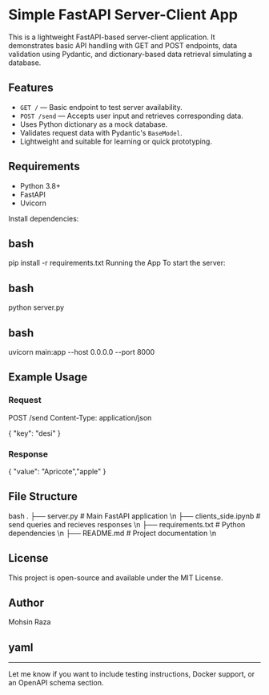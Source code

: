 # Simple FastAPI Server-Client App

This is a lightweight FastAPI-based server-client application. It demonstrates basic API handling with GET and POST endpoints, data validation using Pydantic, and dictionary-based data retrieval simulating a database.

## Features

- `GET /` — Basic endpoint to test server availability.
- `POST /send` — Accepts user input and retrieves corresponding data.
- Uses Python dictionary as a mock database.
- Validates request data with Pydantic's `BaseModel`.
- Lightweight and suitable for learning or quick prototyping.

## Requirements

- Python 3.8+
- FastAPI
- Uvicorn

Install dependencies:

## bash

pip install -r requirements.txt
Running the App
To start the server:

## bash
python server.py

## bash

uvicorn main:app --host 0.0.0.0 --port 8000

## Example Usage
### Request

POST /send
Content-Type: application/json

{
  "key": "desi"
}
### Response

{
  "value": "Apricote","apple"
}
## File Structure
bash
.
├── server.py             # Main FastAPI application \n
├── clients_side.ipynb    # send queries and recieves responses \n
├── requirements.txt    # Python dependencies \n
├── README.md           # Project documentation \n
## License
This project is open-source and available under the MIT License.

## Author
Mohsin Raza

## yaml


---

Let me know if you want to include testing instructions, Docker support, or an OpenAPI schema section.
